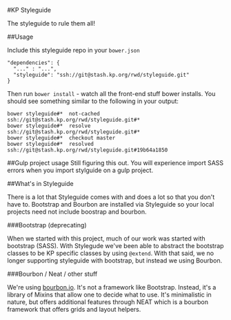 #KP Styleguide

The styleguide to rule them all!

##Usage

Include this styleguide repo in your `bower.json`

    "dependencies": {
      "..." : "...",
      "styleguide": "ssh://git@stash.kp.org/rwd/styleguide.git"
    }

Then run `bower install` - watch all the front-end stuff bower installs. You should see something similar to the following in your output:

    bower styleguide#*  not-cached ssh://git@stash.kp.org/rwd/styleguide.git#*
    bower styleguide#*  resolve ssh://git@stash.kp.org/rwd/styleguide.git#*
    bower styleguide#*  checkout master
    bower styleguide#*  resolved ssh://git@stash.kp.org/rwd/styleguide.git#19b64a1850

##Gulp project usage
Still figuring this out. You will experience import SASS errors when you import stylguide on a gulp project.



##What's in Styleguide

There is a lot that Styleguide comes with and does a lot so that you don't have to. Bootstrap and Bourbon are installed via Styleguide so your local projects need not include boostrap and bourbon.

###Bootstrap (deprecating)

When we started with this project, much of our work was started with bootstrap (SASS). With Stylegude we've been able to abstract the bootstrap classes to be KP specific classes by using `@extend`. With that said, we no longer supporting styleguide with bootstrap, but instead we using Bourbon. 

###Bourbon / Neat / other stuff

We're using [bourbon.io](http://bourbon.io/). It's not a framework like Bootstrap. Instead, it's a library of Mixins that allow one to decide what to use. It's minimalistic in nature, but offers additional features through NEAT which is a bourbon framework that offers grids and layout helpers.
